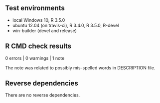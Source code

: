 ## Test environments
* local Windows 10, R 3.5.0
* ubuntu 12.04 (on travis-ci), R 3.4.0, R 3.5.0, R-devel
* win-builder (devel and release)

## R CMD check results

0 errors | 0 warnings | 1 note

The note was related to possibly mis-spelled words in DESCRIPTION file.

## Reverse dependencies

There are no reverse dependencies.


